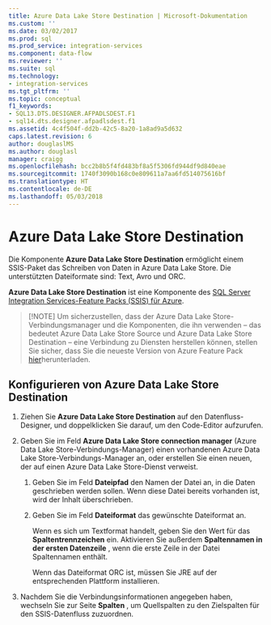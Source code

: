 ```yaml
---
title: Azure Data Lake Store Destination | Microsoft-Dokumentation
ms.custom: ''
ms.date: 03/02/2017
ms.prod: sql
ms.prod_service: integration-services
ms.component: data-flow
ms.reviewer: ''
ms.suite: sql
ms.technology:
- integration-services
ms.tgt_pltfrm: ''
ms.topic: conceptual
f1_keywords:
- SQL13.DTS.DESIGNER.AFPADLSDEST.F1
- sql14.dts.designer.afpadlsdest.f1
ms.assetid: 4c4f504f-dd2b-42c5-8a20-1a8ad9a5d632
caps.latest.revision: 6
author: douglaslMS
ms.author: douglasl
manager: craigg
ms.openlocfilehash: bcc2b8b5f4fd483bf8a5f5306fd944df9d840eae
ms.sourcegitcommit: 1740f3090b168c0e809611a7aa6fd514075616bf
ms.translationtype: HT
ms.contentlocale: de-DE
ms.lasthandoff: 05/03/2018
---
```

# <a name="azure-data-lake-store-destination"></a>Azure Data Lake Store Destination
  Die Komponente **Azure Data Lake Store Destination** ermöglicht einem SSIS-Paket das Schreiben von Daten in Azure Data Lake Store. Die unterstützten Dateiformate sind: Text, Avro und ORC. 
  
 **Azure Data Lake Store Destination** ist eine Komponente des [SQL Server Integration Services-Feature Packs (SSIS) für Azure](../../integration-services/azure-feature-pack-for-integration-services-ssis.md).
 
 >   [!NOTE]
 > Um sicherzustellen, dass der Azure Data Lake Store-Verbindungsmanager und die Komponenten, die ihn verwenden – das bedeutet Azure Data Lake Store Source und Azure Data Lake Store Destination – eine Verbindung zu Diensten herstellen können, stellen Sie sicher, dass Sie die neueste Version von Azure Feature Pack [hier](https://www.microsoft.com/download/details.aspx?id=49492)herunterladen. 

## <a name="configure-the-azure-data-lake-store-destination"></a>Konfigurieren von Azure Data Lake Store Destination  
1. Ziehen Sie **Azure Data Lake Store Destination** auf den Datenfluss-Designer, und doppelklicken Sie darauf, um den Code-Editor aufzurufen.  

2.  Geben Sie im Feld **Azure Data Lake Store connection manager** (Azure Data Lake Store-Verbindungs-Manager) einen vorhandenen Azure Data Lake Store-Verbindungs-Manager an, oder erstellen Sie einen neuen, der auf einen Azure Data Lake Store-Dienst verweist.  
  
    1.  Geben Sie im Feld **Dateipfad** den Namen der Datei an, in die Daten geschrieben werden sollen. Wenn diese Datei bereits vorhanden ist, wird der Inhalt überschrieben.  
  
    2.  Geben Sie im Feld **Dateiformat** das gewünschte Dateiformat an.  
  
        Wenn es sich um Textformat handelt, geben Sie den Wert für das **Spaltentrennzeichen** ein. Aktivieren Sie außerdem **Spaltennamen in der ersten Datenzeile** , wenn die erste Zeile in der Datei Spaltennamen enthält.  

        Wenn das Dateiformat ORC ist, müssen Sie JRE auf der entsprechenden Plattform installieren. 
  
3.  Nachdem Sie die Verbindungsinformationen angegeben haben, wechseln Sie zur Seite **Spalten** , um Quellspalten zu den Zielspalten für den SSIS-Datenfluss zuzuordnen.  
  
  
